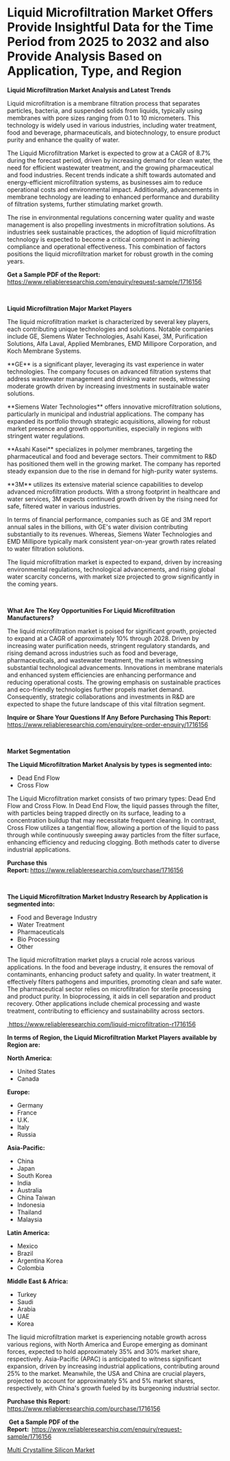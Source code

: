 <p><h1>Liquid Microfiltration Market Offers Provide Insightful Data for the Time Period from 2025 to 2032 and also Provide Analysis Based on Application, Type, and Region</h1></p><p><strong>Liquid Microfiltration Market Analysis and Latest Trends</strong></p>
<p><p>Liquid microfiltration is a membrane filtration process that separates particles, bacteria, and suspended solids from liquids, typically using membranes with pore sizes ranging from 0.1 to 10 micrometers. This technology is widely used in various industries, including water treatment, food and beverage, pharmaceuticals, and biotechnology, to ensure product purity and enhance the quality of water.</p><p>The Liquid Microfiltration Market is expected to grow at a CAGR of 8.7% during the forecast period, driven by increasing demand for clean water, the need for efficient wastewater treatment, and the growing pharmaceutical and food industries. Recent trends indicate a shift towards automated and energy-efficient microfiltration systems, as businesses aim to reduce operational costs and environmental impact. Additionally, advancements in membrane technology are leading to enhanced performance and durability of filtration systems, further stimulating market growth.</p><p>The rise in environmental regulations concerning water quality and waste management is also propelling investments in microfiltration solutions. As industries seek sustainable practices, the adoption of liquid microfiltration technology is expected to become a critical component in achieving compliance and operational effectiveness. This combination of factors positions the liquid microfiltration market for robust growth in the coming years.</p></p>
<p><strong>Get a Sample PDF of the Report:&nbsp;</strong> <a href="https://www.reliableresearchiq.com/enquiry/request-sample/1716156?utm_campaign=2212&utm_medium=2&utm_source=Github&utm_content=ia&utm_term=28032025&utm_id=liquid-microfiltration">https://www.reliableresearchiq.com/enquiry/request-sample/1716156</a></p>
<p>&nbsp;</p>
<p><strong>Liquid Microfiltration Major Market Players</strong></p>
<p><p>The liquid microfiltration market is characterized by several key players, each contributing unique technologies and solutions. Notable companies include GE, Siemens Water Technologies, Asahi Kasei, 3M, Purification Solutions, Alfa Laval, Applied Membranes, EMD Millipore Corporation, and Koch Membrane Systems. </p><p>**GE** is a significant player, leveraging its vast experience in water technologies. The company focuses on advanced filtration systems that address wastewater management and drinking water needs, witnessing moderate growth driven by increasing investments in sustainable water solutions.</p><p>**Siemens Water Technologies** offers innovative microfiltration solutions, particularly in municipal and industrial applications. The company has expanded its portfolio through strategic acquisitions, allowing for robust market presence and growth opportunities, especially in regions with stringent water regulations.</p><p>**Asahi Kasei** specializes in polymer membranes, targeting the pharmaceutical and food and beverage sectors. Their commitment to R&D has positioned them well in the growing market. The company has reported steady expansion due to the rise in demand for high-purity water systems.</p><p>**3M** utilizes its extensive material science capabilities to develop advanced microfiltration products. With a strong footprint in healthcare and water services, 3M expects continued growth driven by the rising need for safe, filtered water in various industries.</p><p>In terms of financial performance, companies such as GE and 3M report annual sales in the billions, with GE's water division contributing substantially to its revenues. Whereas, Siemens Water Technologies and EMD Millipore typically mark consistent year-on-year growth rates related to water filtration solutions.</p><p>The liquid microfiltration market is expected to expand, driven by increasing environmental regulations, technological advancements, and rising global water scarcity concerns, with market size projected to grow significantly in the coming years.</p></p>
<p>&nbsp;</p>
<p><strong>What Are The Key Opportunities For Liquid Microfiltration Manufacturers?</strong></p>
<p><p>The liquid microfiltration market is poised for significant growth, projected to expand at a CAGR of approximately 10% through 2028. Driven by increasing water purification needs, stringent regulatory standards, and rising demand across industries such as food and beverage, pharmaceuticals, and wastewater treatment, the market is witnessing substantial technological advancements. Innovations in membrane materials and enhanced system efficiencies are enhancing performance and reducing operational costs. The growing emphasis on sustainable practices and eco-friendly technologies further propels market demand. Consequently, strategic collaborations and investments in R&D are expected to shape the future landscape of this vital filtration segment.</p></p>
<p><strong>Inquire or Share Your Questions If Any Before Purchasing This Report:</strong> <a href="https://www.reliableresearchiq.com/enquiry/pre-order-enquiry/1716156?utm_campaign=2212&utm_medium=2&utm_source=Github&utm_content=ia&utm_term=28032025&utm_id=liquid-microfiltration">https://www.reliableresearchiq.com/enquiry/pre-order-enquiry/1716156</a></p>
<p>&nbsp;</p>
<p><strong>Market Segmentation</strong></p>
<p><strong>The Liquid Microfiltration Market Analysis by types is segmented into:</strong></p>
<p><ul><li>Dead End Flow</li><li>Cross Flow</li></ul></p>
<p><p>The Liquid Microfiltration market consists of two primary types: Dead End Flow and Cross Flow. In Dead End Flow, the liquid passes through the filter, with particles being trapped directly on its surface, leading to a concentration buildup that may necessitate frequent cleaning. In contrast, Cross Flow utilizes a tangential flow, allowing a portion of the liquid to pass through while continuously sweeping away particles from the filter surface, enhancing efficiency and reducing clogging. Both methods cater to diverse industrial applications.</p></p>
<p><strong>Purchase this Report:&nbsp;</strong><a href="https://www.reliableresearchiq.com/purchase/1716156?utm_campaign=2212&utm_medium=2&utm_source=Github&utm_content=ia&utm_term=28032025&utm_id=liquid-microfiltration">https://www.reliableresearchiq.com/purchase/1716156</a></p>
<p>&nbsp;</p>
<p><strong>The Liquid Microfiltration Market Industry Research by Application is segmented into:</strong></p>
<p><ul><li>Food and Beverage Industry</li><li>Water Treatment</li><li>Pharmaceuticals</li><li>Bio Processing</li><li>Other</li></ul></p>
<p><p>The liquid microfiltration market plays a crucial role across various applications. In the food and beverage industry, it ensures the removal of contaminants, enhancing product safety and quality. In water treatment, it effectively filters pathogens and impurities, promoting clean and safe water. The pharmaceutical sector relies on microfiltration for sterile processing and product purity. In bioprocessing, it aids in cell separation and product recovery. Other applications include chemical processing and waste treatment, contributing to efficiency and sustainability across sectors.</p></p>
<p><a href="https://www.reliableresearchiq.com/liquid-microfiltration-r1716156?utm_campaign=2212&utm_medium=2&utm_source=Github&utm_content=ia&utm_term=28032025&utm_id=liquid-microfiltration">&nbsp;https://www.reliableresearchiq.com/liquid-microfiltration-r1716156</a></p>
<p><strong>In terms of Region, the Liquid Microfiltration Market Players available by Region are:</strong></p>
<p>
    <p> <strong> North America: </strong>
        <ul>
            <li>United States</li>
            <li>Canada</li>
        </ul>
        </p> 
    <p> <strong> Europe: </strong>
        <ul>
            <li>Germany</li>
            <li>France</li>
            <li>U.K.</li>
            <li>Italy</li>
            <li>Russia</li>
        </ul>
        </p> 
    <p> <strong> Asia-Pacific: </strong>
        <ul>
            <li>China</li>
            <li>Japan</li>
            <li>South Korea</li>
            <li>India</li>
            <li>Australia</li>
            <li>China Taiwan</li>
            <li>Indonesia</li>
            <li>Thailand</li>
            <li>Malaysia</li>
        </ul>
        </p> 
    <p> <strong> Latin America: </strong>
        <ul>
            <li>Mexico</li>
            <li>Brazil</li>
            <li>Argentina Korea</li>
            <li>Colombia</li>
        </ul>
        </p> 
    <p> <strong> Middle East & Africa: </strong>
        <ul>
            <li>Turkey</li>
            <li>Saudi</li>
            <li>Arabia</li>
            <li>UAE</li>
            <li>Korea</li>
        </ul>
    </p>
    </p>
<p><p>The liquid microfiltration market is experiencing notable growth across various regions, with North America and Europe emerging as dominant forces, expected to hold approximately 35% and 30% market share, respectively. Asia-Pacific (APAC) is anticipated to witness significant expansion, driven by increasing industrial applications, contributing around 25% to the market. Meanwhile, the USA and China are crucial players, projected to account for approximately 5% and 5% market shares, respectively, with China's growth fueled by its burgeoning industrial sector.</p></p>
<p><strong>Purchase this Report: </strong><a href="https://www.reliableresearchiq.com/purchase/1716156?utm_campaign=2212&utm_medium=2&utm_source=Github&utm_content=ia&utm_term=28032025&utm_id=liquid-microfiltration">https://www.reliableresearchiq.com/purchase/1716156</a></p>
<p>&nbsp;<strong>Get a Sample PDF of the Report:&nbsp;&nbsp;</strong><a href="https://www.reliableresearchiq.com/enquiry/request-sample/1716156?utm_campaign=2212&utm_medium=2&utm_source=Github&utm_content=ia&utm_term=28032025&utm_id=liquid-microfiltration">https://www.reliableresearchiq.com/enquiry/request-sample/1716156</a></p>
<p><strong></strong></p>
<p><p><a href="https://github.com/AshrafKhan865/Market-Research-Report-List-2/blob/main/multi-crystalline-silicon-market.md?utm_campaign=2212&utm_medium=2&utm_source=Github&utm_content=ia&utm_term=28032025&utm_id=liquid-microfiltration">Multi Crystalline Silicon Market</a></p></p>